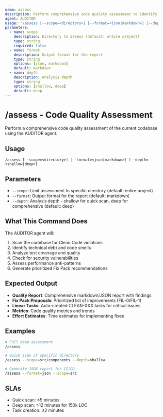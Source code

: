 ```yaml
---
name: assess
description: Perform comprehensive code quality assessment to identify technical debt, security issues, and improvement opportunities. Use PROACTIVELY before releases, after major changes, or weekly for continuous improvement.
agent: AUDITOR
usage: "/assess [--scope=<directory>] [--format=<json|markdown>] [--depth=<shallow|deep>]"
parameters:
  - name: scope
    description: Directory to assess (default: entire project)
    type: string
    required: false
  - name: format
    description: Output format for the report
    type: string
    options: [json, markdown]
    default: markdown
  - name: depth
    description: Analysis depth
    type: string
    options: [shallow, deep]
    default: deep
---
```


# /assess - Code Quality Assessment

Perform a comprehensive code quality assessment of the current codebase using the AUDITOR agent.

## Usage
```
/assess [--scope=<directory>] [--format=<json|markdown>] [--depth=<shallow|deep>]
```

## Parameters
- `--scope`: Limit assessment to specific directory (default: entire project)
- `--format`: Output format for the report (default: markdown)
- `--depth`: Analysis depth - shallow for quick scan, deep for comprehensive (default: deep)

## What This Command Does
The AUDITOR agent will:
1. Scan the codebase for Clean Code violations
2. Identify technical debt and code smells
3. Analyze test coverage and quality
4. Check for security vulnerabilities
5. Assess performance anti-patterns
6. Generate prioritized Fix Pack recommendations

## Expected Output
- **Quality Report**: Comprehensive markdown/JSON report with findings
- **Fix Pack Proposals**: Prioritized list of improvements (FIL-0/FIL-1)
- **Linear Tasks**: Auto-created CLEAN-XXX tasks for critical issues
- **Metrics**: Code quality metrics and trends
- **Effort Estimates**: Time estimates for implementing fixes

## Examples
```bash
# Full deep assessment
/assess

# Quick scan of specific directory
/assess --scope=src/components --depth=shallow

# Generate JSON report for CI/CD
/assess --format=json --scope=src
```

## SLAs
- Quick scan: ≤5 minutes
- Deep scan: ≤12 minutes for 150k LOC
- Task creation: ≤2 minutes